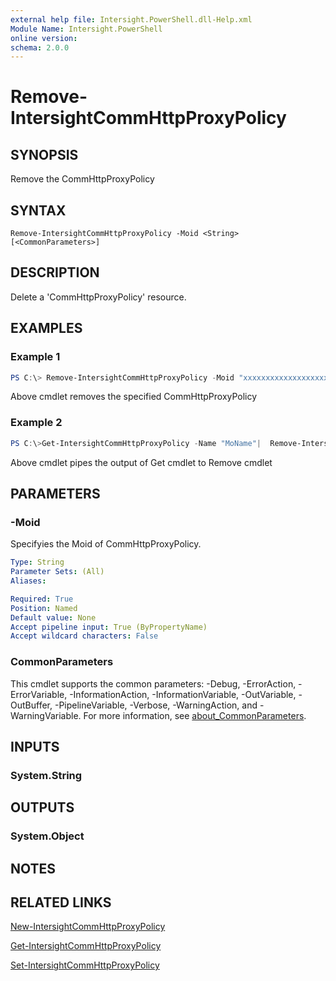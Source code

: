 ```yaml
---
external help file: Intersight.PowerShell.dll-Help.xml
Module Name: Intersight.PowerShell
online version:
schema: 2.0.0
---
```


# Remove-IntersightCommHttpProxyPolicy

## SYNOPSIS
Remove the CommHttpProxyPolicy

## SYNTAX

```
Remove-IntersightCommHttpProxyPolicy -Moid <String> [<CommonParameters>]
```

## DESCRIPTION
Delete a &apos;CommHttpProxyPolicy&apos; resource.

## EXAMPLES

### Example 1
```powershell
PS C:\> Remove-IntersightCommHttpProxyPolicy -Moid "xxxxxxxxxxxxxxxxxxxxxxxxxxx"
```
Above cmdlet removes the specified CommHttpProxyPolicy 

### Example 2
```powershell
PS C:\>Get-IntersightCommHttpProxyPolicy -Name "MoName"|  Remove-IntersightCommHttpProxyPolicy
```
Above cmdlet pipes the output of Get cmdlet to Remove cmdlet

## PARAMETERS

### -Moid
Specifyies the Moid of CommHttpProxyPolicy.

```yaml
Type: String
Parameter Sets: (All)
Aliases:

Required: True
Position: Named
Default value: None
Accept pipeline input: True (ByPropertyName)
Accept wildcard characters: False
```

### CommonParameters
This cmdlet supports the common parameters: -Debug, -ErrorAction, -ErrorVariable, -InformationAction, -InformationVariable, -OutVariable, -OutBuffer, -PipelineVariable, -Verbose, -WarningAction, and -WarningVariable. For more information, see [about_CommonParameters](http://go.microsoft.com/fwlink/?LinkID=113216).

## INPUTS

### System.String

## OUTPUTS

### System.Object
## NOTES

## RELATED LINKS

[New-IntersightCommHttpProxyPolicy](./New-IntersightCommHttpProxyPolicy.md)

[Get-IntersightCommHttpProxyPolicy](./Get-IntersightCommHttpProxyPolicy.md)

[Set-IntersightCommHttpProxyPolicy](./Set-IntersightCommHttpProxyPolicy.md)

